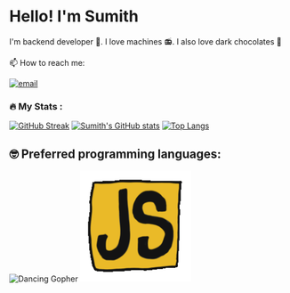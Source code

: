 # Hello! I'm Sumith

I'm backend developer 🤖.
I love machines 📻.
I also love dark chocolates 🍫

📫 How to reach me:

[![email](https://img.shields.io/badge/Gmail-D14836?style=for-the-badge&logo=gmail&logoColor=white)](sumith2827@gmail.com)

### :fire: My Stats :

[![GitHub Streak](https://streak-stats.demolab.com?user=vector-ops&theme=dracula)](https://git.io/streak-stats)
[![Sumith's GitHub stats](https://github-readme-stats.vercel.app/api?username=vector-ops&show_icons=true&theme=dracula&count_private=true)](https://github.com/anuraghazra/github-readme-stats)
[![Top Langs](https://github-readme-stats.vercel.app/api/top-langs/?username=vector-ops&layout=compact&theme=dracula&hide=jupyter%20notebook)](https://github.com/anuraghazra/github-readme-stats)

## :nerd_face: Preferred programming languages:

![Dancing Gopher](http://static.velvetcache.org/pages/2018/06/13/party-gopher/dancing-gopher.gif)
<img src="./assets/js-dancing.gif" width="200" height="200"/>
